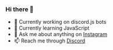 ### Hi there 👋

- 🔭 Currently working on discord.js bots
- 🌱 Currently learning JavaScript
- 💬 Ask me about anything on [Instagram](https://instagram.com/yewshanooi)
- 📫 Reach me through [Discord](https://discordapp.com/users/266124126584963082/)
